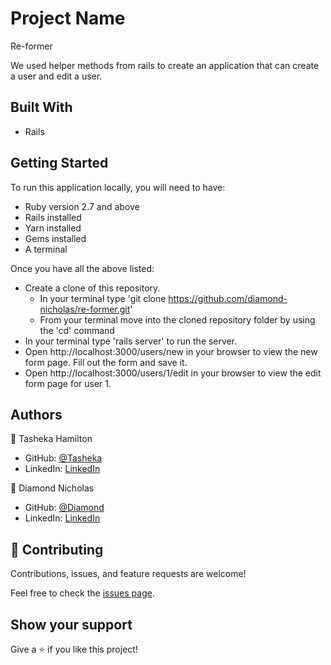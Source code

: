 # Project Name
Re-former

We used helper methods from rails to create an application that can create a user and edit a user.

## Built With

- Rails

## Getting Started

To run this application locally, you will need to have:

- Ruby version 2.7 and above
- Rails installed
- Yarn installed
- Gems installed
- A terminal

Once you have all the above listed:

- Create a clone of this repository. 
  - In your terminal type 'git clone https://github.com/diamond-nicholas/re-former.git'
  - From your terminal move into the cloned repository folder by using the 'cd' command 
- In your terminal type 'rails server' to run the server.
- Open http://localhost:3000/users/new in your browser to view the new form page. Fill out the form and save it.
- Open http://localhost:3000/users/1/edit in your browser to view the edit form page for user 1.


## Authors

👤 Tasheka Hamilton

- GitHub: [@Tasheka](https://github.com/Tasheka)
- LinkedIn: [LinkedIn](https://www.linkedin.com/in/tasheka-hamilton-43532311b/)

👤 Diamond Nicholas 

- GitHub: [@Diamond](https://github.com/diamond-nicholas)
- LinkedIn: [LinkedIn](https://www.linkedin.com/in/diamond-nicholas/)

## 🤝 Contributing

Contributions, issues, and feature requests are welcome!

Feel free to check the [issues page](https://github.com/diamond-nicholas/re-former/issues).

## Show your support

Give a ⭐️ if you like this project!

